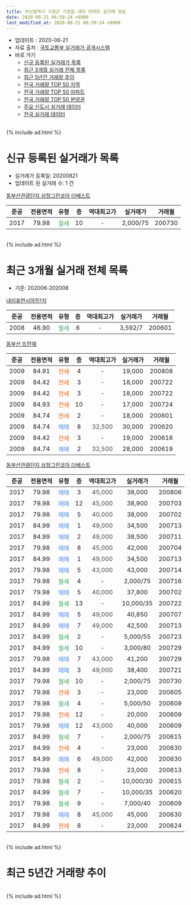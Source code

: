 ```yaml
---
title: 부산광역시 기장군 기장읍 내리 아파트 실거래 정보
date: 2020-08-21 06:59:24 +0900
last_modified_at: 2020-08-21 06:59:24 +0900
---
```


* 업데이트 : 2020-08-21
* 자료 출처 : [국토교통부 실거래가 공개시스템](http://rt.molit.go.kr)
* 바로 가기
    * [신규 등록된 실거래가 목록](#신규-등록된-실거래가-목록)
    * [최근 3개월 실거래 전체 목록](#최근-3개월-실거래-전체-목록)
    * [최근 5년간 거래량 추이](#최근-5년간-거래량-추이)
    * [전국 거래량 TOP 50 지역](https://inasie.github.io/apt-trade-info/최근-3개월-전국에서-가장-거래가-많이-발생한-지역)
    * [전국 거래량 TOP 50 아파트](https://inasie.github.io/apt-trade-info/최근-3개월-전국에서-가장-거래가-많이-발생한-아파트)
    * [전국 거래량 TOP 50 분양권](https://inasie.github.io/apt-trade-info/최근-3개월-전국에서-가장-거래가-많이-발생한-분양권)
    * [주요 신도시 실거래 데이터](https://inasie.github.io/apt-trade-info/주요-신도시)
    * [전국 실거래 데이터](https://inasie.github.io/apt-trade-info/전국)
<br>
{% include ad.html %}
<br>

# 신규 등록된 실거래가 목록
* 실거래가 등록일: 20200821
* 업데이트 된 실거래 수: 1 건


[동부산관광단지 삼정그린코아 더베스트](https://search.naver.com/search.naver?query=%EB%B6%80%EC%82%B0%EA%B4%91%EC%97%AD%EC%8B%9C+%EA%B8%B0%EC%9E%A5%EA%B5%B0+%EA%B8%B0%EC%9E%A5%EC%9D%8D+%EB%82%B4%EB%A6%AC+%EB%8F%99%EB%B6%80%EC%82%B0%EA%B4%80%EA%B4%91%EB%8B%A8%EC%A7%80+%EC%82%BC%EC%A0%95%EA%B7%B8%EB%A6%B0%EC%BD%94%EC%95%84+%EB%8D%94%EB%B2%A0%EC%8A%A4%ED%8A%B8)

|준공|전용면적|유형|층|역대최고가|실거래가|거래월|
|:---:|:---:|:---:|:---:|:---:|:---:|:---:|
|2017|79.98|<span style="color:#34a853">월세</span>|10|<span style="color:#444444">-</span>|2,000/75|200730|


<br>
{% include ad.html %}
<br>

# 최근 3개월 실거래 전체 목록
* 기준: 202006-202008


[내리휴먼시아1단지](https://search.naver.com/search.naver?query=%EB%B6%80%EC%82%B0%EA%B4%91%EC%97%AD%EC%8B%9C+%EA%B8%B0%EC%9E%A5%EA%B5%B0+%EA%B8%B0%EC%9E%A5%EC%9D%8D+%EB%82%B4%EB%A6%AC+%EB%82%B4%EB%A6%AC%ED%9C%B4%EB%A8%BC%EC%8B%9C%EC%95%841%EB%8B%A8%EC%A7%80)

|준공|전용면적|유형|층|역대최고가|실거래가|거래월|
|:---:|:---:|:---:|:---:|:---:|:---:|:---:|
|2008|46.90|<span style="color:#34a853">월세</span>|6|<span style="color:#444444">-</span>|3,592/7|200601|

[동부산 뜨란채](https://search.naver.com/search.naver?query=%EB%B6%80%EC%82%B0%EA%B4%91%EC%97%AD%EC%8B%9C+%EA%B8%B0%EC%9E%A5%EA%B5%B0+%EA%B8%B0%EC%9E%A5%EC%9D%8D+%EB%82%B4%EB%A6%AC+%EB%8F%99%EB%B6%80%EC%82%B0+%EB%9C%A8%EB%9E%80%EC%B1%84)

|준공|전용면적|유형|층|역대최고가|실거래가|거래월|
|:---:|:---:|:---:|:---:|:---:|:---:|:---:|
|2009|84.91|<span style="color:#ff5a00">전세</span>|4|<span style="color:#444444">-</span>|19,000|200808|
|2009|84.42|<span style="color:#ff5a00">전세</span>|3|<span style="color:#444444">-</span>|18,000|200722|
|2009|84.42|<span style="color:#ff5a00">전세</span>|3|<span style="color:#444444">-</span>|18,000|200722|
|2009|84.93|<span style="color:#ff5a00">전세</span>|10|<span style="color:#444444">-</span>|17,000|200724|
|2009|84.74|<span style="color:#ff5a00">전세</span>|2|<span style="color:#444444">-</span>|18,000|200601|
|2009|84.74|<span style="color:#4285f3">매매</span>|8|<span style="color:#444444">32,500</span>|30,000|200620|
|2009|84.42|<span style="color:#ff5a00">전세</span>|3|<span style="color:#444444">-</span>|19,000|200616|
|2009|84.74|<span style="color:#4285f3">매매</span>|2|<span style="color:#444444">32,500</span>|28,000|200619|

[동부산관광단지 삼정그린코아 더베스트](https://search.naver.com/search.naver?query=%EB%B6%80%EC%82%B0%EA%B4%91%EC%97%AD%EC%8B%9C+%EA%B8%B0%EC%9E%A5%EA%B5%B0+%EA%B8%B0%EC%9E%A5%EC%9D%8D+%EB%82%B4%EB%A6%AC+%EB%8F%99%EB%B6%80%EC%82%B0%EA%B4%80%EA%B4%91%EB%8B%A8%EC%A7%80+%EC%82%BC%EC%A0%95%EA%B7%B8%EB%A6%B0%EC%BD%94%EC%95%84+%EB%8D%94%EB%B2%A0%EC%8A%A4%ED%8A%B8)

|준공|전용면적|유형|층|역대최고가|실거래가|거래월|
|:---:|:---:|:---:|:---:|:---:|:---:|:---:|
|2017|79.98|<span style="color:#4285f3">매매</span>|3|<span style="color:#444444">45,000</span>|38,000|200806|
|2017|79.98|<span style="color:#4285f3">매매</span>|12|<span style="color:#444444">45,000</span>|38,900|200703|
|2017|79.98|<span style="color:#4285f3">매매</span>|5|<span style="color:#444444">40,000</span>|38,000|200702|
|2017|84.99|<span style="color:#4285f3">매매</span>|1|<span style="color:#444444">49,000</span>|34,500|200713|
|2017|84.99|<span style="color:#4285f3">매매</span>|2|<span style="color:#444444">49,000</span>|38,500|200711|
|2017|79.98|<span style="color:#4285f3">매매</span>|8|<span style="color:#444444">45,000</span>|42,000|200704|
|2017|84.99|<span style="color:#4285f3">매매</span>|1|<span style="color:#444444">49,000</span>|34,500|200713|
|2017|79.98|<span style="color:#4285f3">매매</span>|5|<span style="color:#444444">43,000</span>|43,000|200714|
|2017|79.98|<span style="color:#34a853">월세</span>|4|<span style="color:#444444">-</span>|2,000/75|200716|
|2017|79.98|<span style="color:#4285f3">매매</span>|5|<span style="color:#444444">40,000</span>|37,800|200702|
|2017|84.99|<span style="color:#34a853">월세</span>|13|<span style="color:#444444">-</span>|10,000/35|200722|
|2017|84.99|<span style="color:#4285f3">매매</span>|5|<span style="color:#444444">49,000</span>|40,850|200707|
|2017|84.99|<span style="color:#4285f3">매매</span>|7|<span style="color:#444444">49,000</span>|42,500|200713|
|2017|84.99|<span style="color:#34a853">월세</span>|2|<span style="color:#444444">-</span>|5,000/55|200723|
|2017|84.99|<span style="color:#34a853">월세</span>|10|<span style="color:#444444">-</span>|3,000/80|200729|
|2017|79.98|<span style="color:#4285f3">매매</span>|7|<span style="color:#444444">43,000</span>|41,200|200729|
|2017|84.99|<span style="color:#4285f3">매매</span>|3|<span style="color:#444444">49,000</span>|38,400|200721|
|2017|79.98|<span style="color:#34a853">월세</span>|10|<span style="color:#444444">-</span>|2,000/75|200730|
|2017|79.98|<span style="color:#ff5a00">전세</span>|3|<span style="color:#444444">-</span>|23,000|200605|
|2017|79.98|<span style="color:#34a853">월세</span>|4|<span style="color:#444444">-</span>|5,000/50|200609|
|2017|79.98|<span style="color:#ff5a00">전세</span>|12|<span style="color:#444444">-</span>|20,000|200609|
|2017|79.98|<span style="color:#4285f3">매매</span>|12|<span style="color:#444444">43,000</span>|40,000|200609|
|2017|84.99|<span style="color:#34a853">월세</span>|7|<span style="color:#444444">-</span>|2,000/75|200615|
|2017|84.99|<span style="color:#ff5a00">전세</span>|4|<span style="color:#444444">-</span>|23,000|200630|
|2017|84.99|<span style="color:#4285f3">매매</span>|6|<span style="color:#444444">49,000</span>|42,000|200630|
|2017|79.98|<span style="color:#ff5a00">전세</span>|8|<span style="color:#444444">-</span>|23,000|200613|
|2017|79.98|<span style="color:#34a853">월세</span>|2|<span style="color:#444444">-</span>|10,000/30|200615|
|2017|84.99|<span style="color:#34a853">월세</span>|7|<span style="color:#444444">-</span>|10,000/35|200620|
|2017|79.98|<span style="color:#34a853">월세</span>|9|<span style="color:#444444">-</span>|7,000/40|200609|
|2017|79.98|<span style="color:#4285f3">매매</span>|8|<span style="color:#444444">45,000</span>|45,000|200630|
|2017|84.99|<span style="color:#ff5a00">전세</span>|8|<span style="color:#444444">-</span>|23,000|200624|


<br>
{% include ad.html %}
<br>

# 최근 5년간 거래량 추이


<div style="width:100%;">
    <canvas id="deal_progress" height="200"></canvas>
</div>

<script>
new Chart(document.getElementById("deal_progress"), {
    type: 'line',
    data: {
        labels: ['201508','201509','201510','201511','201512','201601','201602','201603','201604','201605','201606','201607','201608','201609','201610','201611','201612','201701','201702','201703','201704','201705','201706','201707','201708','201709','201710','201711','201712','201801','201802','201803','201804','201805','201806','201807','201808','201809','201810','201811','201812','201901','201902','201903','201904','201905','201906','201907','201908','201909','201910','201911','201912','202001','202002','202003','202004','202005','202006','202007','202008'],
        datasets: [{
            label: '매매',
            pointRadius: 1,
            data: [2, 2, 4, 2, 1, 2, 2, 0, 1, 2, 4, 2, 3, 1, 2, 1, 0, 1, 2, 1, 1, 0, 0, 0, 2, 1, 1, 4, 2, 1, 1, 4, 1, 0, 0, 2, 1, 1, 1, 1, 0, 2, 2, 3, 2, 1, 0, 3, 1, 3, 2, 6, 5, 6, 0, 1, 1, 5, 5, 12, 1],
            borderColor: "rgba(255, 201, 14, 1)",
            backgroundColor: "rgba(255, 201, 14, 0.5)",
            fill: false,
            lineTension: 0
        },{
            label: '전월세',
            pointRadius: 1,
            data: [0, 0, 2, 1, 4, 1, 2, 3, 1, 0, 1, 0, 0, 2, 3, 4, 10, 0, 5, 1, 3, 4, 7, 11, 10, 26, 23, 21, 24, 17, 10, 6, 1, 5, 2, 3, 3, 4, 4, 6, 3, 2, 3, 6, 0, 3, 3, 6, 8, 14, 7, 7, 8, 11, 9, 3, 6, 11, 13, 8, 1],
            borderColor: "rgba(0, 141, 185, 1)",
            backgroundColor: "rgba(0, 141, 185, 0.5)",
            fill: false,
            lineTension: 0
        }
        ]
    },
    options: {
        responsive: true,
        title: {
            display: false
        },
        tooltips: {
            mode: 'index',
            intersect: false
        },
        hover: {
            mode: 'nearest',
            intersect: true
        },
        scales: {
            xAxes: [{
                display: true,
                scaleLabel: {
                    display: true,
                    labelString: '년/월'
                }
            }],
            yAxes: [{
                display: true,
                ticks: {
                    suggestedMin: 0,
                },
                scaleLabel: {
                    display: true,
                    labelString: '실거래 수'
                }
            }]
        }
    }
});

</script>


<br>
{% include ad.html %}
<br>

